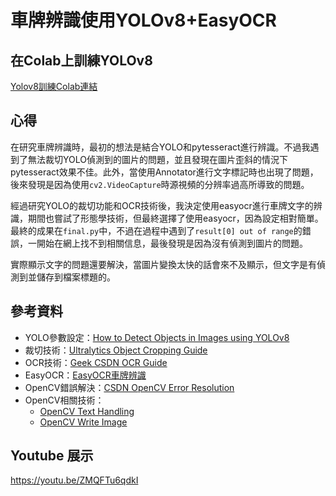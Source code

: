 # 車牌辨識使用YOLOv8+EasyOCR
## 在Colab上訓練YOLOv8
[Yolov8訓練Colab連結](https://colab.research.google.com/drive/1424vL3lo8Kp7ebcPzBUb2cdHOaLxm-XB)

## 心得
在研究車牌辨識時，最初的想法是結合YOLO和pytesseract進行辨識。不過我遇到了無法裁切YOLO偵測到的圖片的問題，並且發現在圖片歪斜的情況下pytesseract效果不佳。此外，當使用Annotator進行文字標記時也出現了問題，後來發現是因為使用`cv2.VideoCapture`時源視頻的分辨率過高所導致的問題。

經過研究YOLO的裁切功能和OCR技術後，我決定使用easyocr進行車牌文字的辨識，期間也嘗試了形態學技術，但最終選擇了使用easyocr，因為設定相對簡單。最終的成果在`final.py`中，不過在過程中遇到了`result[0] out of range`的錯誤，一開始在網上找不到相關信息，最後發現是因為沒有偵測到圖片的問題。

實際顯示文字的問題還要解決，當圖片變換太快的話會來不及顯示，但文字是有偵測到並儲存到檔案標題的。

## 參考資料
- YOLO參數設定：[How to Detect Objects in Images using YOLOv8](https://www.freecodecamp.org/news/how-to-detect-objects-in-images-using-yolov8/)
- 裁切技術：[Ultralytics Object Cropping Guide](https://docs.ultralytics.com/zh/guides/object-cropping/#visuals)
- OCR技術：[Geek CSDN OCR Guide](https://geek.csdn.net/658a81a0dafaf23eeaee3b9c.html?dp_token=eyJ0eXAiOiJKV1QiLCJhbGciOiJIUzI1NiJ9.eyJpZCI6NTAxMDg2OSwiZXhwIjoxNzE4NzgzNTE4LCJpYXQiOjE3MTgxNzg3MTgsInVzZXJuYW1lIjoid2VpbHVuaDcifQ.cw0hcbXWUMGZGVH6dWhLFOJhPd2LEyIzEqA-_d3TybE)
- EasyOCR：[EasyOCR車牌辨識](https://chtseng.wordpress.com/2020/11/04/%E5%8B%95%E6%85%8B%E8%BB%8A%E7%89%8C%E8%BE%A8%E8%AD%98%E8%88%87easyocr/)
- OpenCV錯誤解決：[CSDN OpenCV Error Resolution](https://blog.csdn.net/tsyccnh/article/details/102915803)
- OpenCV相關技術：
  - [OpenCV Text Handling](https://steam.oxxostudio.tw/category/python/ai/opencv-text.html)
  - [OpenCV Write Image](https://steam.oxxostudio.tw/category/python/ai/opencv-write-image.html)
## Youtube 展示
 https://youtu.be/ZMQFTu6qdkI
